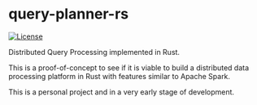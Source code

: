 # query-planner-rs

[![License](https://img.shields.io/badge/License-Apache%202.0-blue.svg)](https://opensource.org/licenses/Apache-2.0)

Distributed Query Processing implemented in Rust.

This is a proof-of-concept to see if it is viable to build a distributed data processing platform in Rust with features similar to Apache Spark.

This is a personal project and in a very early stage of development. 
